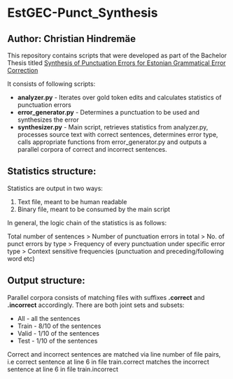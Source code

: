 # EstGEC-Punct_Synthesis
## Author: Christian Hindremäe

This repository contains scripts that were developed as part of the Bachelor Thesis titled <a href="https://www.etera.ee/zoom/201483/view?page=34&p=separate&tool=info&view=0,0,2550,3301">Synthesis of Punctuation Errors for Estonian Grammatical Error Correction</a>

It consists of following scripts:

* **analyzer.py** - Iterates over gold token edits and calculates statistics of punctuation errors
* **error_generator.py** - Determines a punctuation to be used and synthesizes the error
* **synthesizer.py** - Main script, retrieves statistics from analyzer.py, processes source text with correct sentences, determines error type, calls appropriate functions from error_generator.py and outputs a parallel corpora of correct and incorrect sentences.

## Statistics structure:
Statistics are output in two ways:
1. Text file, meant to be human readable
2. Binary file, meant to be consumed by the main script

In general, the logic chain of the statistics is as follows:

Total number of sentences > Number of punctuation errors in total > No. of punct errors by type > Frequency of every punctuation under specific error type > Context sensitive frequencies (punctuation and preceding/following word etc) 

## Output structure:
Parallel corpora consists of matching files with suffixes **.correct** and **.incorrect** accordingly. There are both joint sets and subsets:

* All - all the sentences
* Train - 8/10 of the sentences
* Valid - 1/10 of the sentences
* Test - 1/10 of the sentences

Correct and incorrect sentences are matched via line number of file pairs, i.e correct sentence at line 6 in file train.correct matches the incorrect sentence at line 6 in file train.incorrect
